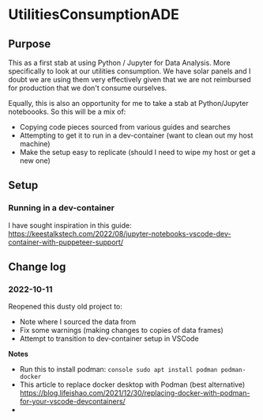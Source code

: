 # UtilitiesConsumptionADE

## Purpose
This as a first stab at using Python / Jupyter for Data Analysis. More specifically to look at our utilities consumption. We have solar panels and I doubt we are using them very effectively given that we are not reimbursed for production that we don't consume ourselves.

Equally, this is also an opportunity for me to take a stab at Python/Jupyter noteboooks. So this will be a mix of: 
 - Copying code pieces sourced from various guides and searches
 - Attempting to get it to run in a dev-container (want to clean out my host machine)
 - Make the setup easy to replicate (should I need to wipe my host or get a new one)
## Setup
### Running in a dev-container
I have sought inspiration in this guide:
https://keestalkstech.com/2022/08/jupyter-notebooks-vscode-dev-container-with-puppeteer-support/


## Change log
### 2022-10-11 
Reopened this dusty old project to:
- Note where I sourced the data from
- Fix some warnings (making changes to copies of data frames)
- Attempt to transition to dev-container setup in VSCode

**Notes**
- Run this to install podman: ```console sudo apt install podman podman-docker ```
- This article to replace docker desktop with Podman (best alternative) https://blog.lifeishao.com/2021/12/30/replacing-docker-with-podman-for-your-vscode-devcontainers/
- 

